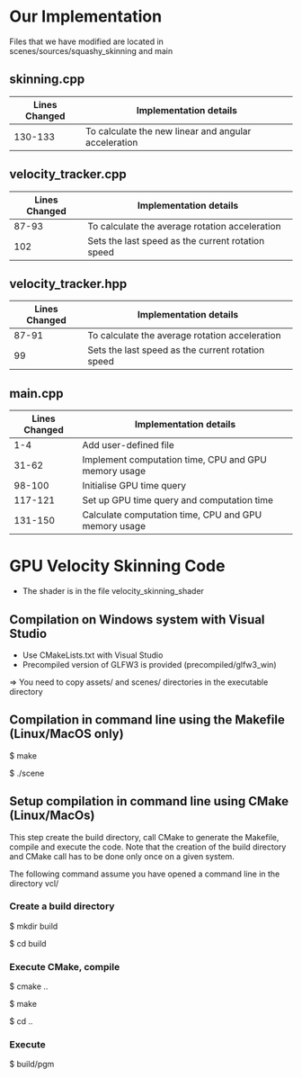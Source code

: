 # Our Implementation

Files that we have modified are located in scenes/sources/squashy_skinning and main

## skinning.cpp
| Lines Changed    | Implementation details |
| -------- | ------- |
| 130-133  | To calculate the new linear and angular acceleration    |

## velocity_tracker.cpp
| Lines Changed    | Implementation details |
| -------- | ------- |
| 87-93  | To calculate the average rotation acceleration    |
| 102  | Sets the last speed as the current rotation speed    |

## velocity_tracker.hpp
| Lines Changed    | Implementation details |
| -------- | ------- |
| 87-91  | To calculate the average rotation acceleration    |
| 99  | Sets the last speed as the current rotation speed    |

## main.cpp
| Lines Changed    | Implementation details |
| -------- | ------- |
| 1-4 | Add user-defined file    |
| 31-62  |  Implement computation time, CPU and GPU memory usage   |
| 98-100  |  Initialise GPU time query    |
| 117-121  |  Set up GPU time query and computation time   |
| 131-150  |  Calculate computation time, CPU and GPU memory usage   |

# GPU Velocity Skinning Code

- The shader is in the file velocity_skinning_shader


## Compilation on Windows system with Visual Studio 

- Use CMakeLists.txt with Visual Studio
- Precompiled version of GLFW3 is provided (precompiled/glfw3_win)

=> You need to copy assets/ and scenes/ directories in the executable directory

## Compilation in command line using the Makefile (Linux/MacOS only)

$ make

$ ./scene


## Setup compilation in command line using CMake (Linux/MacOs)

This step create the build directory, call CMake to generate the Makefile, compile and execute the code. Note that the creation of the build directory and CMake call has to be done only once on a given system.

The following command assume you have opened a command line in the directory vcl/

### Create a build directory

$ mkdir build

$ cd build

### Execute CMake, compile

$ cmake ..

$ make

$ cd ..

### Execute

$ build/pgm



